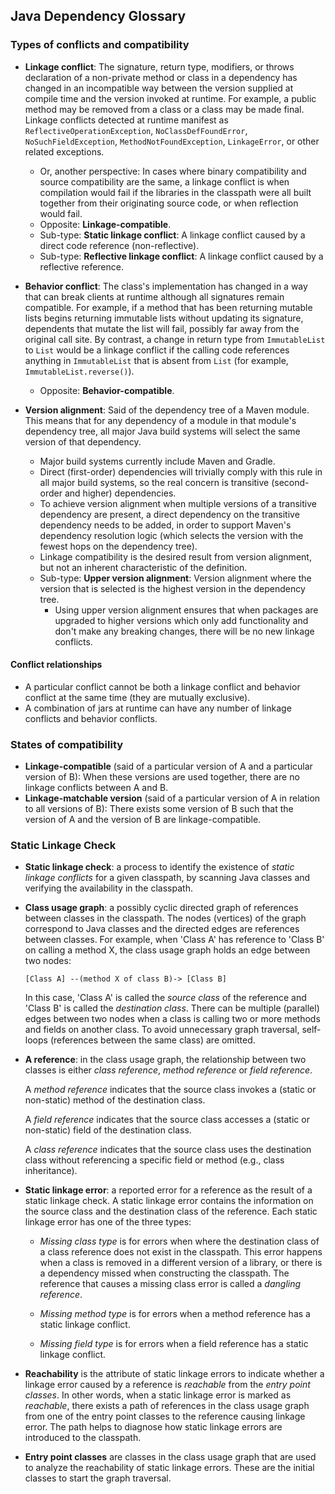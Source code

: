 Java Dependency Glossary
------------------------

### Types of conflicts and compatibility

- **Linkage conflict**: The signature, return type, modifiers, or throws
  declaration of a non-private method or class in a dependency has changed in an
  incompatible way between the version supplied at compile time and the version
  invoked at runtime. For example, a public method may be removed from a class
  or a class may be made final. Linkage conflicts detected at runtime manifest
  as `ReflectiveOperationException`, `NoClassDefFoundError`,
  `NoSuchFieldException`, `MethodNotFoundException`, `LinkageError`, or other
  related exceptions. 
  - Or, another perspective: In cases where binary compatibility and source
    compatibility are the same, a linkage conflict is when compilation would
    fail if the libraries in the classpath were all built together from their
    originating source code, or when reflection would fail.
  - Opposite: **Linkage-compatible**.
  - Sub-type: **Static linkage conflict**: A linkage conflict caused by a direct
    code reference (non-reflective).
  - Sub-type: **Reflective linkage conflict**: A linkage conflict caused by a
    reflective reference.

- **Behavior conflict**: The class's implementation has changed in a way that
  can break clients at runtime although all signatures remain compatible. For
  example, if a method that has been returning mutable lists begins returning
  immutable lists without updating its signature, dependents that mutate the
  list will fail, possibly far away from the original call site. By contrast, a
  change in return type from `ImmutableList` to `List` would be a linkage
  conflict if the calling code references anything in `ImmutableList` that is
  absent from `List` (for example, `ImmutableList.reverse()`).
  - Opposite: **Behavior-compatible**.

- **Version alignment**: Said of the dependency tree of a Maven module. This
  means that for any dependency of a module in that module's dependency tree,
  all major Java build systems will select the same version of that dependency.
  - Major build systems currently include Maven and Gradle.
  - Direct (first-order) dependencies will trivially comply with this rule in
    all major build systems, so the real concern is transitive (second-order and
    higher) dependencies.
  - To achieve version alignment when multiple versions of a transitive
    dependency are present, a direct dependency on the transitive dependency
    needs to be added, in order to support Maven's dependency resolution logic
    (which selects the version with the fewest hops on the dependency tree).
  - Linkage compatibility is the desired result from version alignment, but not
    an inherent characteristic of the definition.
  - Sub-type: **Upper version alignment**: Version alignment where the version
    that is selected is the highest version in the dependency tree.
    - Using upper version alignment ensures that when packages are upgraded
      to higher versions which only add functionality and don't make any
      breaking changes, there will be no new linkage conflicts.


#### Conflict relationships

- A particular conflict cannot be both a linkage conflict and behavior conflict
  at the same time (they are mutually exclusive).
- A combination of jars at runtime can have any number of linkage conflicts and
  behavior conflicts.

### States of compatibility

- **Linkage-compatible** (said of a particular version of A and a particular
  version of B): When these versions are used together, there are no linkage
  conflicts between A and B.
- **Linkage-matchable version** (said of a particular version of A in relation
  to all versions of B): There exists some version of B such that the version of
  A and the version of B are linkage-compatible.


### Static Linkage Check

- **Static linkage check**: a process to identify the existence of _static
  linkage conflicts_ for a given classpath, by scanning Java classes and
  verifying the availability in the classpath.

- **Class usage graph**: a possibly cyclic directed graph of references between classes
  in the classpath. The nodes (vertices) of the graph correspond to
  Java classes and the directed edges are references between classes.
  For example, when 'Class A' has reference to 'Class B' on calling a method X,
  the class usage graph holds an edge between two nodes:

  ```
  [Class A] --(method X of class B)-> [Class B]
  ```

  In this case, 'Class A' is called the _source class_ of the reference and
  'Class B' is called the _destination class_.
  There can be multiple (parallel) edges between two nodes when a class is calling two or
  more methods and fields on another class.
  To avoid unnecessary graph traversal, self-loops (references between the same class)
  are omitted.

- **A reference**: in the class usage graph, the relationship between two 
  classes is either _class reference_, _method reference_ or _field reference_.

  A _method reference_ indicates that the source class invokes a (static or
  non-static) method of the destination class.

  A _field reference_ indicates that the source class accesses a (static or
  non-static) field of the destination class.

  A _class reference_ indicates that the source class uses the destination
  class without referencing a specific field or method (e.g., class inheritance).

- **Static linkage error**: a reported error for a reference as the result of
  a static linkage check.
  A static linkage error contains the information on the source class and
  the destination class of the reference. Each static linkage error has
  one of the three types:

  - _Missing class type_ is for errors when where the destination class of a
    class reference does not exist in the classpath. This error
    happens when a class is removed in a different version of a library,
    or there is a dependency missed when constructing the classpath.
    The reference that causes a missing class error is called a _dangling reference_.

  - _Missing method type_ is for errors when a method reference has a static
    linkage conflict.

  - _Missing field type_ is for errors when a field reference has a static
     linkage conflict.

- **Reachability** is the attribute of static linkage errors to indicate
  whether a linkage error caused by a reference is _reachable_ from the _entry
  point classes_. In other words, when a static linkage error is marked as _reachable_,
  there exists a path of references in the class usage graph from one of
  the entry point classes to the reference causing linkage error.
  The path helps to diagnose how static linkage errors are introduced to the
  classpath.

- **Entry point classes** are classes in the class usage graph that are used
  to analyze the reachability of static linkage errors. These are the initial
  classes to start the graph traversal.

